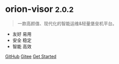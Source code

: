 # orion-visor <small>2.0.2</small>

> 一款高颜值、现代化的智能运维&轻量堡垒机平台。

- 友好 易用
- 安全 稳定
- 智能 高效

[GitHub](https://github.com/lijiahangmax/orion-visor)
[Gitee](https://gitee.com/lijiahangmax/orion-visor)
[Get Started](README.md)
